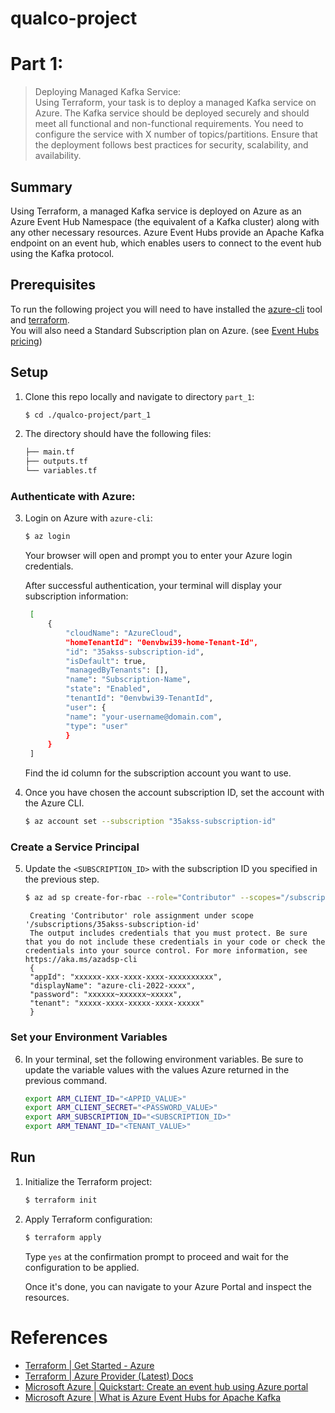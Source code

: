 # qualco-project

# Part 1:

> Deploying Managed Kafka Service: \
> Using Terraform, your task is to deploy a 
> managed Kafka service on Azure. The Kafka service should be deployed securely 
> and should meet all functional and non-functional requirements. You need to 
> configure the service with X number of topics/partitions. Ensure that the 
> deployment follows best practices for security, scalability, and availability.

## Summary

Using Terraform, a managed Kafka service is deployed on Azure as an Azure Event
Hub Namespace (the equivalent of a Kafka cluster) along with any other necessary
resources. Azure Event Hubs provide an Apache Kafka endpoint on an event hub, 
which enables users to connect to the event hub using the Kafka protocol.

## Prerequisites

To run the following project you will need to have installed the [azure-cli](https://learn.microsoft.com/en-us/cli/azure/install-azure-cli)
tool and [terraform](https://developer.hashicorp.com/terraform/install). \
You will also need a Standard Subscription plan on Azure. (see [Event Hubs pricing](https://azure.microsoft.com/en-us/pricing/details/event-hubs/))

## Setup

1. Clone this repo locally and navigate to directory `part_1`:
   
   ```bash
   $ cd ./qualco-project/part_1
   ```

2. The directory should have the following files:

   ```bash
   ├── main.tf
   ├── outputs.tf
   └── variables.tf
   ```

### Authenticate with Azure:

3. Login on Azure with `azure-cli`:
   
   ```bash
   $ az login
   ```
   Your browser will open and prompt you to enter your Azure login credentials.

   After successful authentication, your terminal will display your subscription information:

   ```bash
    [
        {
            "cloudName": "AzureCloud",
            "homeTenantId": "0envbwi39-home-Tenant-Id",
            "id": "35akss-subscription-id",
            "isDefault": true,
            "managedByTenants": [],
            "name": "Subscription-Name",
            "state": "Enabled",
            "tenantId": "0envbwi39-TenantId",
            "user": {
            "name": "your-username@domain.com",
            "type": "user"
            }
        }
    ]
    ```

    Find the id column for the subscription account you want to use.

4. Once you have chosen the account subscription ID, set the account with the Azure CLI.

    ```bash
    $ az account set --subscription "35akss-subscription-id"
    ```

### Create a Service Principal

5. Update the `<SUBSCRIPTION_ID>` with the subscription ID you specified in the previous step.
   
   ```bash
   $ az ad sp create-for-rbac --role="Contributor" --scopes="/subscriptions/<SUBSCRIPTION_ID>"
   ```
   ```
    Creating 'Contributor' role assignment under scope '/subscriptions/35akss-subscription-id'
    The output includes credentials that you must protect. Be sure that you do not include these credentials in your code or check the credentials into your source control. For more information, see https://aka.ms/azadsp-cli
    {
    "appId": "xxxxxx-xxx-xxxx-xxxx-xxxxxxxxxx",
    "displayName": "azure-cli-2022-xxxx",
    "password": "xxxxxx~xxxxxx~xxxxx",
    "tenant": "xxxxx-xxxx-xxxxx-xxxx-xxxxx"
    }
   ```

### Set your Environment Variables

6. In your terminal, set the following environment variables. Be sure to update the variable values
with the values Azure returned in the previous command.

    ```bash
    export ARM_CLIENT_ID="<APPID_VALUE>"
    export ARM_CLIENT_SECRET="<PASSWORD_VALUE>"
    export ARM_SUBSCRIPTION_ID="<SUBSCRIPTION_ID>"
    export ARM_TENANT_ID="<TENANT_VALUE>"
    ``` 

## Run

1. Initialize the Terraform project:

    ```bash
    $ terraform init
    ```

2. Apply Terraform configuration:

    ```bash
    $ terraform apply
    ```

    Type `yes` at the confirmation prompt to proceed and wait for the configuration to be applied.

    Once it's done, you can navigate to your Azure Portal and inspect the resources.
    


<!-- # Part 2:

> Deploying Spring Boot Applications with MSSQL and Kafka: \
> Using Terraform, your task is to deploy two Spring Boot applications on Azure Kubernetes Service 
> (AKS). These applications should connect to an MSSQL database and a Kafka cluster. You should use 
> a Gateway API for routing. Your deployment should ensure high availability, performance, and 
> scalability. Provide detailed documentation on the setup, configurations, and any necessary 
> integration steps. -->


# References
* [Terraform | Get Started - Azure](https://developer.hashicorp.com/terraform/tutorials/azure-get-started)
* [Terraform | Azure Provider (Latest) Docs](https://registry.terraform.io/providers/hashicorp/azurerm/latest/docs)
* [Microsoft Azure | Quickstart: Create an event hub using Azure portal](https://learn.microsoft.com/en-us/azure/event-hubs/event-hubs-create)
* [Microsoft Azure | What is Azure Event Hubs for Apache Kafka](https://learn.microsoft.com/en-us/azure/event-hubs/azure-event-hubs-kafka-overview)
